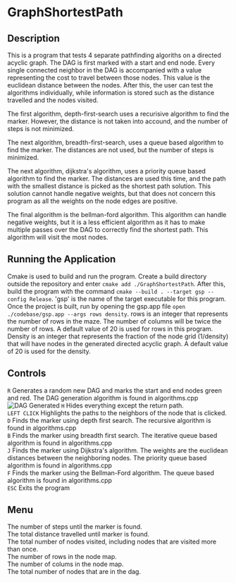 # GraphShortestPath

## Description
This is a program that tests 4 separate pathfinding algoriths on a directed acyclic graph. The DAG is first marked with a start and end node. Every single connected neighbor in the DAG is accompanied with a value representing the cost to travel between those nodes. This value is the euclidean distance between the nodes. After this, the user can test the algorithms individually, while information is stored such as the distance travelled and the nodes visited.  

The first algorithm, depth-first-search uses a recurisive algorithm to find the marker. However, the distance is not taken into accound, and the number of steps is not minimized.  

The next algorithm, breadth-first-search, uses a queue based algorithm to find the marker. The distances are not used, but the number of steps is minimized.  

The next algorithm, dijkstra's algorithm, uses a priority queue based algorithm to find the marker. The distances are used this time, and the path with the smallest distance is picked as the shortest path solution. This solution cannot handle negative weights, but that does not concern this program as all the weights on the node edges are positive.  

The final algorithm is the bellman-ford algorithm. This algorithm can handle negative weights, but it is a less efficient algorithm as it has to make multiple passes over the DAG to correctly find the shortest path. This algorithm will visit the most nodes. 

## Running the Application
Cmake is used to build and run the program. Create a build directory outside the repository and enter
`cmake add ./GraphShortestPath`. After this, build the program with the command `cmake --build . --target gsp --config Release`. 'gsp' is the name of the target executable for this program.  
Once the project is built, run by opening the gsp.app file `open ./codebase/gsp.app --args rows density`. rows is an integer that represents the number of rows in the maze. The number of columns will be twice the number of rows. A default value of 20 is used for rows in this program. Density is an integer that represents the fraction of the node grid (1/density) that will have nodes in the generated directed acyclic graph. A default value of 20 is used for the density.
## Controls
`R` Generates a random new DAG and marks the start and end nodes green and red. The DAG generation algorithm is found in algorithms.cpp  
![DAG Generated](https://github.com/maheersayeed99/GraphShortestPath/images/Select.png)
`H` Hides everything except the return path.  
`LEFT CLICK` Highlights the paths to the neighbors of the node that is clicked.
`D` Finds the marker using depth first search. The recursive algorithm is found in algorithms.cpp   
`B` Finds the marker using breadth first search. The iterative queue based algorithm is found in algorithms.cpp  
`J` Finds the marker using Dijkstra's algorithm. The weights are the euclidean distances between the neighboring nodes. The priority queue based algorithm is found in algorithms.cpp  
`F` Finds the marker using the Bellman-Ford algorithm. The queue based algorithm is found in algorithms.cpp  
`ESC` Exits the program
## Menu
The number of steps until the marker is found.  
The total distance travelled until marker is found.  
The total number of nodes visited, including nodes that are visited more than once.  
The number of rows in the node map.  
The number of colums in the node map.  
The total number of nodes that are in the dag.  
